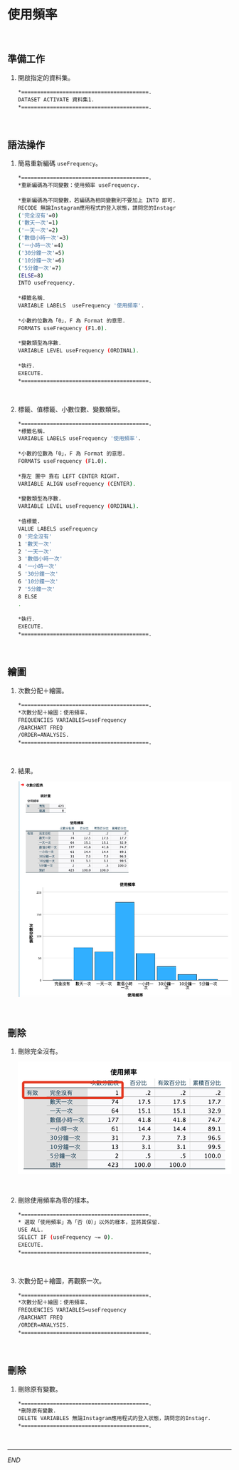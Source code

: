 # 使用頻率

<br>

## 準備工作

1. 開啟指定的資料集。

    ```bash
    *========================================.
    DATASET ACTIVATE 資料集1.
    *========================================.
    ```

<br>

## 語法操作

1. 簡易重新編碼 `useFrequency`。

    ```bash
    *========================================.
    *重新編碼為不同變數：使用頻率 useFrequency.

    *重新編碼為不同變數，若編碼為相同變數則不要加上 INTO 即可.
    RECODE 無論Instagram應用程式的登入狀態，請問您的Instagr 
    ('完全沒有'=0) 
    ('數天一次'=1)
    ('一天一次'=2) 
    ('數個小時一次'=3) 
    ('一小時一次'=4)
    ('30分鐘一次'=5)
    ('10分鐘一次'=6)
    ('5分鐘一次'=7)
    (ELSE=8) 
    INTO useFrequency.

    *標籤名稱.
    VARIABLE LABELS  useFrequency '使用頻率'.

    *小數的位數為「0」，F 為 Format 的意思.
    FORMATS useFrequency (F1.0).

    *變數類型為序數.
    VARIABLE LEVEL useFrequency (ORDINAL).

    *執行.
    EXECUTE.
    *========================================.
    ```

<br>

2. 標籤、值標籤、小數位數、變數類型。

    ```bash
    *========================================.
    *標籤名稱.
    VARIABLE LABELS useFrequency '使用頻率'.

    *小數的位數為「0」，F 為 Format 的意思.
    FORMATS useFrequency (F1.0).

    *靠左 置中 靠右 LEFT CENTER RIGHT.
    VARIABLE ALIGN useFrequency (CENTER).

    *變數類型為序數.
    VARIABLE LEVEL useFrequency (ORDINAL).

    *值標籤.
    VALUE LABELS useFrequency
    0 '完全沒有'
    1 '數天一次'
    2 '一天一次'
    3 '數個小時一次'
    4 '一小時一次'
    5 '30分鐘一次'
    6 '10分鐘一次'
    7 '5分鐘一次'
    8 ELSE
    .

    *執行.
    EXECUTE.
    *========================================.
    ```

<br>

## 繪圖

1. 次數分配＋繪圖。

    ```bash
    *========================================.
    *次數分配＋繪圖：使用頻率.
    FREQUENCIES VARIABLES=useFrequency 
    /BARCHART FREQ
    /ORDER=ANALYSIS.
    *========================================.
    ```

<br>

2. 結果。

    ![](images/img_16.png)

<br>

## 刪除

1. 刪除完全沒有。

    ![](images/img_15.png)

<br>

2. 刪除使用頻率為零的樣本。

    ```bash
    *========================================.
    * 選取「使用頻率」為「否（0）」以外的樣本，並將其保留.
    USE ALL.
    SELECT IF (useFrequency ~= 0).
    EXECUTE.
    *========================================.
    ```

<br>

3. 次數分配＋繪圖，再觀察一次。

    ```bash
    *========================================.
    *次數分配＋繪圖：使用頻率.
    FREQUENCIES VARIABLES=useFrequency 
    /BARCHART FREQ
    /ORDER=ANALYSIS.
    *========================================.
    ```

<br>

## 刪除

1. 刪除原有變數。

    ```bash
    *========================================.
    *刪除原有變數.
    DELETE VARIABLES 無論Instagram應用程式的登入狀態，請問您的Instagr.
    *========================================.
    ```

<br>

___

_END_
